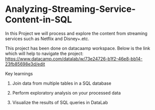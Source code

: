 # Analyzing-Streaming-Service-Content-in-SQL
In this Project we will process and explore the content from streaming services such as Netflix and Disney+.etc.

This project has been done on datacaamp workspace.
Below is the link which will help to navigate the project:
https://www.datacamp.com/datalab/w/73e24726-b1f2-46e8-bb14-23fb85698e3d/edit


Key learnings

1. Join data from multiple tables in a SQL database

2. Perform exploratory analysis on your processed data

3. Visualize the results of SQL queries in DataLab

   
